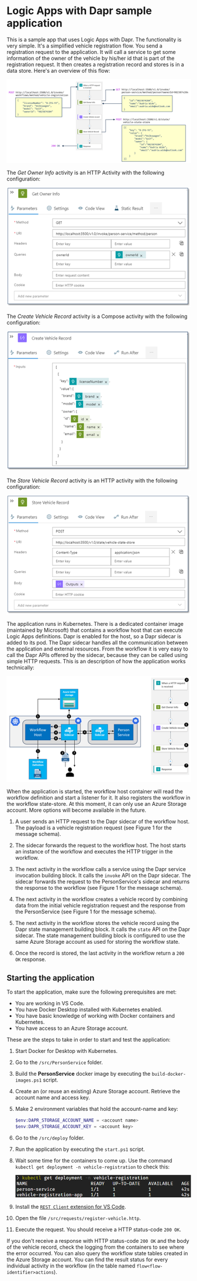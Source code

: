 # Logic Apps with Dapr sample application

This is a sample app that uses Logic Apps with Dapr. The functionality is very simple. It's a simplified vehicle registration flow. You send a registration request to the application. It will call a service to get some information of the owner of the vehicle by his/her id that is part of the registration request. It then creates a registration record and stores is in a data store. Here's an overview of this flow:

![Data flow overview](img/flow-data.png)

The *Get Owner Info* activity is an HTTP Activity with the following configuration:

![image-20210129051401799](img/get-owner-info.png)

The *Create Vehicle Record* activity is a Compose activity with the following configuration:

![image-20210129051515599](img/create-vehicle-record.png)

The *Store Vehicle Record* activity is an HTTP activity with the following configuration:

![image-20210129051625039](img/store-vehicle-record.png)

The application runs in Kubernetes. There is a dedicated container image (maintained by Microsoft) that contains a workflow host that can execute Logic Apps definitions. Dapr is enabled for the host, so a Dapr sidecar is added to its pod. The Dapr sidecar handles all the communication between the application and external resources. From the workflow it is very easy to call the Dapr APIs offered by the sidecar, because they can be called using simple HTTP requests. This is an description of how the application works technically:

![Technical architecture diagram](img/flow-overview.png)

When the application is started, the workflow host container will read the workflow definition and start a listener for it. It also registers the workflow in the workflow state-store. At this moment, it can only use an Azure Storage account. More options will become available in the future.

1. A user sends an HTTP request to the Dapr sidecar of the workflow host. The payload is a vehicle registration request (see Figure 1 for the message schema).

1. The sidecar forwards the request to the workflow host. The host starts an instance of the workflow and executes the HTTP trigger in the workflow.

1. The next activity in the workflow calls a service using the Dapr service invocation building block. It calls the `invoke` API on the Dapr sidecar. The sidecar forwards the request to the PersonService's sidecar and returns the response to the workflow (see Figure 1 for the message schema).

1. The next activity in the workflow creates a vehicle record by combining data from the initial vehicle registration request and the response from the PersonService (see Figure 1 for the message schema).

1. The next activity in the workflow stores the vehicle record using the Dapr state management building block. It calls the `state` API on the Dapr sidecar. The state management building block is configured to use the same Azure Storage account as used for storing the workflow state.

1. Once the record is stored, the last activity in the workflow return a `200 OK` response.

## Starting the application

To start the application, make sure the following prerequisites are met:

- You are working in VS Code.
- You have Docker Desktop installed with Kubernetes enabled.
- You have basic knowledge of working with Docker containers and Kubernetes.
- You have access to an Azure Storage account.

These are the steps to take in order to start and test the application:

1. Start Docker for Desktop with Kubernetes.

1. Go to the `/src/PersonService` folder.

1. Build the **PersonService** docker image by executing the `build-docker-images.ps1` script.

1. Create an (or reuse an existing) Azure Storage account. Retrieve the account name and access key.

1. Make 2 environment variables that hold the account-name and key:

   ```powershell
   $env:DAPR_STORAGE_ACCOUNT_NAME = <account name>
   $env:DAPR_STORAGE_ACCOUNT_KEY = <account key>
   ```

1. Go to the `/src/deploy` folder.

1. Run the application by executing the `start.ps1` script.

1. Wait some time for the containers to come up. Use the command `kubectl get deployment -n vehicle-registration` to check this:

   ![Check for running deployments](img/deployments.png)
   

1. Install the [`REST Client` extension for VS Code](https://marketplace.visualstudio.com/items?itemName=humao.rest-client).

1. Open the file `/src/requests/register-vehicle.http`.

1. Execute the request. You should receive a HTTP status-code `200 OK`.

If you don't receive a response with HTTP status-code `200 OK` and the body of the vehicle record, check the logging from the containers to see where the error occurred. You can also query the workflow state tables created in the Azure Storage account. You can find the result status for every individual activity in the workflow (in the table named `flow<flow-identifier>actions`).
